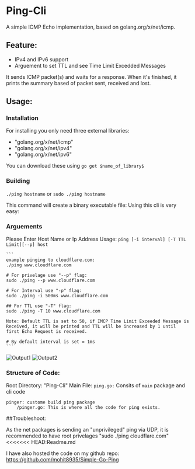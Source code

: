# Ping-Cli


A simple ICMP Echo implementation, based on golang.org/x/net/icmp.

## Feature: 
* IPv4 and IPv6 support
* Arguement to set TTL and see Time Limit Excedded Messages

It sends ICMP packet(s) and waits for a response. When it's finished, it prints the summary based
of packet sent, received and lost.


## Usage:

### Installation
For installing you only need three external libraries:
* "golang.org/x/net/icmp"
* "golang.org/x/net/ipv4"
* "golang.org/x/net/ipv6"

You can download these using `go get $name_of_library$`

### Building

`./ping hostname` or `sudo ./ping hostname`

This command will create a binary executable file: Using this cli is very easy:

### Arguements 
Please Enter Host Name or Ip Address
Usage:
	`ping [-i interval] [-T TTL Limit][--p] host`
	
	```
	example pinging to cloudflare.com:
	./ping www.cloudflare.com

	# For privelage use "--p" flag:
	sudo ./ping --p www.cloudflare.com

	# For Interval use "-p" flag:
	sudo ./ping -i 500ms www.cloudflare.com

	## For TTL use "-T" flag:
	sudo ./ping -T 10 www.cloudflare.com

	Note: Default TTL is set to 50, if IMCP Time Limit Exceeded Message is Received, it will be printed and TTL will be increased by 1 until first Echo Request is received.

	# By default interval is set = 1ms
	```


![Output1]("./images/output.png")
![Output2]("./images/output2.png")

### Structure of Code:
Root Directory: "Ping-Cli"
	Main File: `ping.go:` Consits of `main` package and cli code

	pinger: custome build ping package
		/pinger.go: This is where all the code for ping exists.


##Troubleshoot:

As the net packages is sending an "unprivileged" ping via UDP, it is recommended to have root privelages
"sudo ./ping cloudflare.com"
<<<<<<< HEAD:Readme.md



I have also hosted the code on my github repo: https://github.com/mohit8935/Simple-Go-Ping

